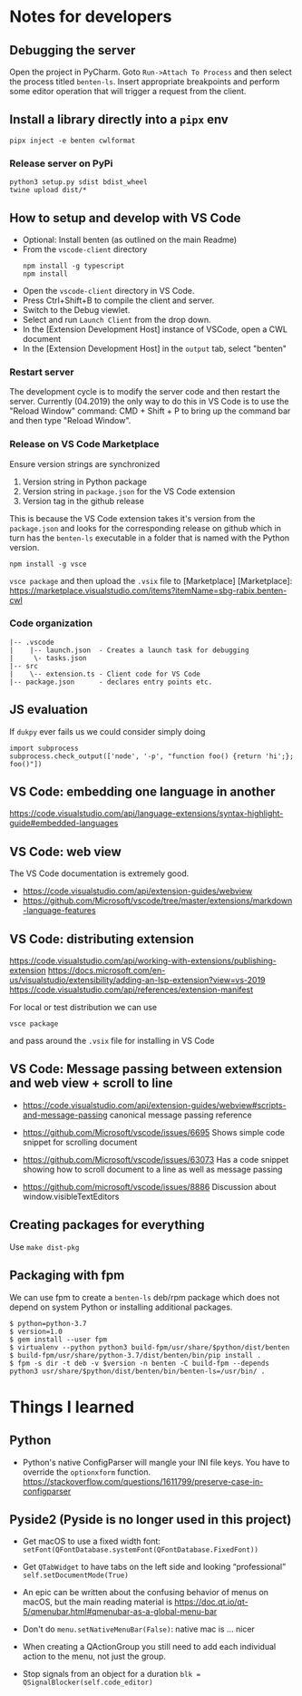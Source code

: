 # Notes for developers

## Debugging the server
Open the project in PyCharm. Goto `Run->Attach To Process` and then
select the process titled `benten-ls`. Insert appropriate breakpoints
and perform some editor operation that will trigger a request from the
client.

## Install a library directly into a `pipx` env

```
pipx inject -e benten cwlformat
```

### Release server on PyPi

```
python3 setup.py sdist bdist_wheel
twine upload dist/*
```

## How to setup and develop with VS Code

- Optional: Install benten (as outlined on the main Readme)
- From the `vscode-client` directory
  ```
  npm install -g typescript
  npm install
  ```
- Open the `vscode-client` directory in VS Code.
- Press Ctrl+Shift+B to compile the client and server.
- Switch to the Debug viewlet.
- Select and run `Launch Client` from the drop down.
- In the [Extension Development Host] instance of VSCode, open a CWL document
- In the [Extension Development Host] in the `output` tab, select "benten"

### Restart server

The development cycle is to modify the server code and then restart the server.
Currently (04.2019) the only way to do this in VS Code is to use the
"Reload Window" command:
CMD + Shift + P to bring up the command bar and then type "Reload Window".


### Release on VS Code Marketplace

Ensure version strings are synchronized
1. Version string in Python package
2. Version string in `package.json` for the VS Code extension
3. Version tag in the github release

This is because the VS Code extension takes it's version from the `package.json`
and looks for the corresponding release on github which in turn has the
`benten-ls` executable in a folder that is named with the Python version.

```
npm install -g vsce
```

`vsce package` and then upload the `.vsix` file to [Marketplace]
[Marketplace]:
https://marketplace.visualstudio.com/items?itemName=sbg-rabix.benten-cwl


### Code organization

```
|-- .vscode
|    |-- launch.json  - Creates a launch task for debugging
|     \- tasks.json
|-- src
|    \-- extension.ts - Client code for VS Code
|-- package.json      - declares entry points etc.
```

## JS evaluation

If `dukpy` ever fails us we could consider simply doing

```
import subprocess
subprocess.check_output(['node', '-p', "function foo() {return 'hi';}; foo()"])
```


## VS Code: embedding one language in another

https://code.visualstudio.com/api/language-extensions/syntax-highlight-guide#embedded-languages


## VS Code: web view

The VS Code documentation is extremely good.

- https://code.visualstudio.com/api/extension-guides/webview
- https://github.com/Microsoft/vscode/tree/master/extensions/markdown-language-features


## VS Code: distributing extension

https://code.visualstudio.com/api/working-with-extensions/publishing-extension
https://docs.microsoft.com/en-us/visualstudio/extensibility/adding-an-lsp-extension?view=vs-2019
https://code.visualstudio.com/api/references/extension-manifest

For local or test distribution we can use
```
vsce package
```
and pass around the `.vsix` file for installing in VS Code

## VS Code: Message passing between extension and web view + scroll to line

- https://code.visualstudio.com/api/extension-guides/webview#scripts-and-message-passing
	canonical message passing reference

- https://github.com/Microsoft/vscode/issues/6695
	Shows simple code snippet for scrolling document

- https://github.com/Microsoft/vscode/issues/63073
	Has a code snippet showing how to scroll document to a line as
	well as message passing

- https://github.com/microsoft/vscode/issues/8886
	Discussion about window.visibleTextEditors

## Creating packages for everything

Use `make dist-pkg`

## Packaging with fpm

We can use fpm to create a `benten-ls` deb/rpm package which does
not depend on system Python or installing additional packages.

```
$ python=python-3.7
$ version=1.0
$ gem install --user fpm
$ virtualenv --python python3 build-fpm/usr/share/$python/dist/benten
$ build-fpm/usr/share/python-3.7/dist/benten/bin/pip install .
$ fpm -s dir -t deb -v $version -n benten -C build-fpm --depends python3 usr/share/$python/dist/benten/bin/benten-ls=/usr/bin/ .

```

# Things I learned

## Python

- Python's native ConfigParser will mangle your INI file keys. You have to override the
  `optionxform` function.
  https://stackoverflow.com/questions/1611799/preserve-case-in-configparser


## Pyside2 (Pyside is no longer used in this project)

- Get macOS to use a fixed width font:
  `setFont(QFontDatabase.systemFont(QFontDatabase.FixedFont))`

- Get `QTabWidget` to have tabs on the left side and looking “professional”
  `self.setDocumentMode(True)`

- An epic can be written about the confusing behavior of menus on macOS, but
  the main reading material is https://doc.qt.io/qt-5/qmenubar.html#qmenubar-as-a-global-menu-bar

- Don't do `menu.setNativeMenuBar(False)`: native mac is ... nicer

- When creating a QActionGroup you still need to add each individual action to the menu,
  not just the group.

- Stop signals from an object for a duration
  `blk = QSignalBlocker(self.code_editor)`
